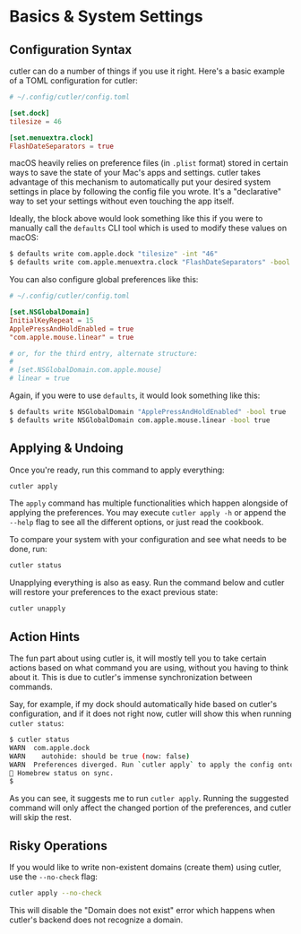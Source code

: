 # Basics & System Settings

## Configuration Syntax

cutler can do a number of things if you use it right. Here's a basic example of a TOML configuration for cutler:

```toml
# ~/.config/cutler/config.toml

[set.dock]
tilesize = 46

[set.menuextra.clock]
FlashDateSeparators = true
```

macOS heavily relies on preference files (in `.plist` format) stored in certain ways to save the state of your Mac's apps and settings. cutler takes advantage of this mechanism to automatically put your desired system settings in place by following the config file you wrote. It's a "declarative" way to set your settings without even touching the app itself.

Ideally, the block above would look something like this if you were to manually call the `defaults` CLI tool which is used to modify these values on macOS:

```sh
$ defaults write com.apple.dock "tilesize" -int "46"
$ defaults write com.apple.menuextra.clock "FlashDateSeparators" -bool true
```

You can also configure global preferences like this:

```toml
# ~/.config/cutler/config.toml

[set.NSGlobalDomain]
InitialKeyRepeat = 15
ApplePressAndHoldEnabled = true
"com.apple.mouse.linear" = true

# or, for the third entry, alternate structure:
#
# [set.NSGlobalDomain.com.apple.mouse]
# linear = true
```

Again, if you were to use `defaults`, it would look something like this:

```sh
$ defaults write NSGlobalDomain "ApplePressAndHoldEnabled" -bool true
$ defaults write NSGlobalDomain com.apple.mouse.linear -bool true
```

## Applying & Undoing

Once you're ready, run this command to apply everything:

```sh
cutler apply
```

The `apply` command has multiple functionalities which happen alongside of applying the preferences. You may execute `cutler apply -h` or append the `--help` flag to see all the different options, or just read the cookbook.

To compare your system with your configuration and see what needs to be done, run:

```sh
cutler status
```

Unapplying everything is also as easy. Run the command below and cutler will restore your preferences to the exact previous state:

```sh
cutler unapply
```

## Action Hints

The fun part about using cutler is, it will mostly tell you to take certain actions based on what command you are using, without you having to think about it. This is due to cutler's immense synchronization between commands.

Say, for example, if my dock should automatically hide based on cutler's configuration, and if it does not right now, cutler will show this when running `cutler status`:

```sh
$ cutler status
WARN  com.apple.dock
WARN    autohide: should be true (now: false)
WARN  Preferences diverged. Run `cutler apply` to apply the config onto the system.
🍎 Homebrew status on sync.
$
```

As you can see, it suggests me to run `cutler apply`. Running the suggested command will only affect the changed portion of the preferences, and cutler will skip the rest.

## Risky Operations

If you would like to write non-existent domains (create them) using cutler, use the `--no-check` flag:

```sh
cutler apply --no-check
```

This will disable the "Domain does not exist" error which happens when cutler's backend does not recognize a domain.
